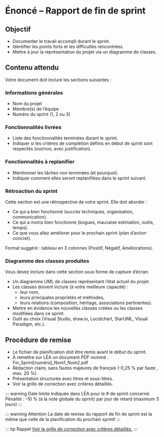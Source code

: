 # Énoncé – Rapport de fin de sprint

## Objectif
- Documenter le travail accompli durant le sprint.
- Identifier les points forts et les difficultés rencontrées.
- Mettre à jour la représentation du projet via un diagramme de classes.

## Contenu attendu
Votre document doit inclure les sections suivantes :

### Informations générales
- Nom du projet
- Membre(s) de l’équipe
- Numéro du sprint (1, 2 ou 3)

### Fonctionnalités livrées
- Liste des fonctionnalités terminées durant le sprint.
- Indiquer si les critères de complétion définis en début de sprint sont respectés (oui/non, avec justification).

### Fonctionnalités à replanifier
- Mentionner les tâches non terminées (et pourquoi).
- Indiquer comment elles seront replanifiées dans le sprint suivant.

### Rétroaction du sprint
Cette section est une rétrospective de votre sprint. Elle doit aborder :
- Ce qui a bien fonctionné (succès techniques, organisation, communication).
- Ce qui a moins bien fonctionné (bogues, mauvaise estimation, outils, temps).
- Ce que vous allez améliorer pour le prochain sprint (plan d’action concret).

Format suggéré : tableau en 3 colonnes (Positif, Négatif, Améliorations).

### Diagramme des classes produites
Vous devez inclure dans cette section sous forme de capture d’écran:

- Un diagramme UML de classes représentant l’état actuel du projet.
- Les classes doivent inclure (à votre meilleure capacité) :
  - leur nom,
  - leurs principales propriétés et méthodes,
  - leurs relations (composition, héritage, associations pertinentes).
- Mettre en évidence les nouvelles classes créées ou les classes modifiées dans ce sprint.
- Outil au choix (Visual Studio, draw.io, Lucidchart, StarUML, Visual Paradigm, etc.).

## Procédure de remise
- Le fichier de planification doit être remis avant le début du sprint.
- À remettre sur LÉA un document PDF nommé : Fin_Sprint[numéro]_Nom1_Nom2.pdf
- Rédaction claire, sans fautes majeures de français (-0,25 % par faute , max. 20 %).
- Présentation structurée avec titres et sous-titres.
- Voir la grille de correction avec critères détaillés.

::: warning Date limite
Indiquée dans LÉA pour le # de sprint concerné.    
Pénalité : -10 % (à la note globale du sprint) par jour de retard (maximum 3 jours)
:::

::: warning Attention
La date de remise du rapport de fin de sprint est la même que celle de la planification du prochain sprint!
:::

::: tip Rappel
[Voir la grille de correction avec critères détaillés.](/docs/grilles/grille-sprint.md)
:::
